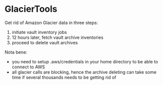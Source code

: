 # GlacierTools
Get rid of Amazon Glacier data in three steps:
1. initiate vault inventory jobs
2. 12 hours later, fetch vault archive inventories
3. proceed to delete vault archives

Nota bene:
- you need to setup .aws/credentials in your home directory to be able to connect to AWS
- all glacier calls are blocking, hence the archive deleting can take some time if several thousands needs to be getting rid of

